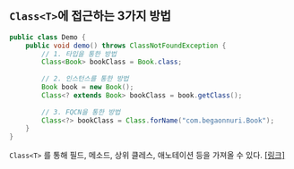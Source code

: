 ## `Class<T>`에 접근하는 3가지 방법

```java
public class Demo {
    public void demo() throws ClassNotFoundException {
        // 1. 타입을 통한 방법
        Class<Book> bookClass = Book.class;
        
        // 2. 인스턴스를 통한 방법
        Book book = new Book();
        Class<? extends Book> bookClass = book.getClass();
        
        // 3. FQCN을 통한 방법
        Class<?> bookClass = Class.forName("com.begaonnuri.Book");
    }
}
```



`Class<T>` 를 통해 필드, 메소드, 상위 클레스, 애노테이션 등을 가져올 수 있다. [[링크]](https://docs.oracle.com/javase/8/docs/api/java/lang/Class.html)


